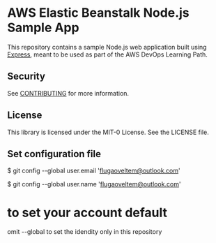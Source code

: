 # AWS Elastic Beanstalk Node.js Sample App

This repository contains a sample Node.js web application built using [Express](https://expressjs.com/), meant to be used as part of the AWS DevOps Learning Path.

## Security

See [CONTRIBUTING](CONTRIBUTING.md#security-issue-notifications) for more information.

## License

This library is licensed under the MIT-0 License. See the LICENSE file.

## Set configuration file 
$ git config --global user.email 'flugaoveltem@outlook.com'

$ git config --global user.name 'flugaoveltem@outlook.com'

# to set your account default 
omit --global to set the idendity only in this repository
